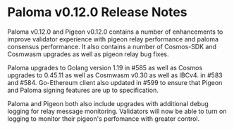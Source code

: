 # Paloma v0.12.0 Release Notes

Paloma v0.12.0 and Pigeon v0.12.0 contains a number of enhancements to improve validator experience with pigeon relay performance and paloma consensus performance. It also contains a number of Cosmos-SDK and Cosmwasm upgrades as well as pigeon relay bug fixes.

Paloma upgrades to Golang version 1.19 in #585 as well as Cosmos upgrades to 0.45.11 as well as Cosmwasm v0.30 as well as IBCv4. in #583 and #584. Go-Ethereum client also updated in #599 to ensure that Pigeon and Paloma signing features are up to specification.

Paloma and Pigeon both also include upgrades with additional debug logging for relay message monitoring. Validators will now be able to turn on logging to monitor their pigeon's perfomance with greater control.